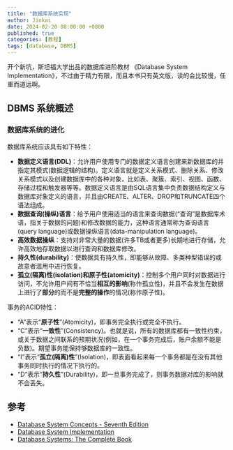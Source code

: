 ```yaml
---
title: "数据库系统实现"
author: Jinkai
date: 2024-02-20 08:00:00 +0800
published: true
categories: [教程]
tags: [database, DBMS]
---
```


开个新坑，斯坦福大学出品的数据库进阶教材 《Database System Implementation》，不过由于精力有限，而且本书只有英文版，读的会比较慢，任重而道远啊。

## DBMS 系统概述

### 数据库系统的进化

数据库系统应该具有如下特性：

- **数据定义语言(DDL)**：允许用户使用专门的数据定义语言创建来新数据库的并指定其模式(数据逻辑的结构)。定义语言就是定义关系模式、删除关系、修改关系模式以及创建数据库中的各种对象，比如表、聚簇、索引、视图、函数、存储过程和触发器等等。数据定义语言是由SQL语言集中负责数据结构定义与数据库对象定义的语言，并且由CREATE、ALTER、DROP和TRUNCATE四个语法组成。
- **数据查询(操纵)语言**：给予用户使用适当的语言来查询数据(“查询”是数据库术语，指关于数据的问题)和修改数据的能力，这种语言通常称为查询语言(query language)或数据操纵语言(data-manipulation language)。
- **高效数据操纵**：支持对非常大量的数据(许多TB或者更多)长期地进行存储，允许高效地存取数据以进行查询和数据库修改。
- **持久性(durability)**：使数据具有持久性，即能够从故障、多类种型错误的或故意者滥用中进行恢复。
- **孤立(隔离)性(isolation)和原子性(atomicity)**：控制多个用户同时对数据进行访问，不允许用户间有不恰当**相互的影响**(称作孤立性)，并且不会发生在数据上进行了**部分**的而不是**完整的操作**的情况(称作原子性)。

事务的ACID特性：

- “A”表示“**原子性**”(Atomicity)，即事务完全执行或完全不执行。
- “C”表示“**一致性**”(Consistency)。也就是说，所有的数据库都有一致性约束，或关于数据之间联系的预期状况(例如，在一个事务完成后，账户余额不能是负数)。期望事务能保持够数据库的一致性。
- “I”表示“**孤立(隔离)性**”(Isolation)，即表面看起来每一个事务都是在没有其他事务同时执行的情况下执行的。
- “D”表示“**持久性**”(Durability)，即一旦事务完成了，则事务数据对库的影响就不会丢失。

## 参考

- [Database System Concepts - Seventh Edition](https://www.db-book.com/)
- [Database System Implementation](http://infolab.stanford.edu/~ullman/dbsi.html)
- [Database Systems: The Complete Book](http://infolab.stanford.edu/~ullman/dscb.html)
